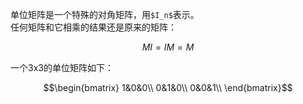 单位矩阵是一个特殊的对角矩阵，用`$I_n$`表示。\
任何矩阵和它相乘的结果还是原来的矩阵：
```math
MI=IM=M
```
一个3x3的单位矩阵如下：
```math
\begin{bmatrix}
1&0&0\\
0&1&0\\
0&0&1\\
\end{bmatrix}
```
